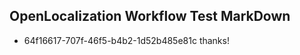 ## OpenLocalization Workflow Test MarkDown
* 64f16617-707f-46f5-b4b2-1d52b485e81c 
thanks!<!--HONumber=Mar16_HO2-->
